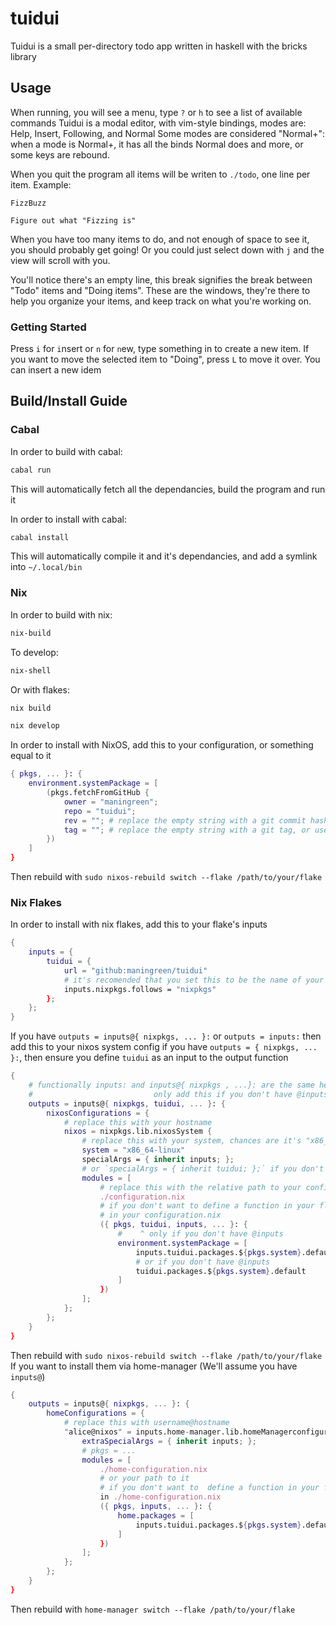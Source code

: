 # tuidui

Tuidui is a small per-directory todo app written in haskell with the bricks library

## Usage

When running, you will see a menu, type `?` or `h` to see a list of available commands
Tuidui is a modal editor, with vim-style bindings, modes are:
Help, Insert, Following, and Normal
Some modes are considered "Normal+": when a mode is Normal+, it has all the binds Normal does and more, or some keys are rebound.

When you quit the program all items will be writen to `./todo`, one line per item. Example:
```
FizzBuzz

Figure out what "Fizzing is"
```
When you have too many items to do, and not enough of space to see it, you should probably get going! Or you could just select down with `j` and the view will scroll with you.

You'll notice there's an empty line, this break signifies the break between "Todo" items and "Doing items".
These are the windows, they're there to help you organize your items, and keep track on what you're working on.

### Getting Started

Press `i` for `i`nsert or `n` for `n`ew, type something in to create a new item.
If you want to move the selected item to "Doing", press `L` to move it over.
You can insert a new idem

## Build/Install Guide

### Cabal

In order to build with cabal:
```bash
cabal run
```
This will automatically fetch all the dependancies, build the program and run it

In order to install with cabal:
```bash
cabal install
```
This will automatically compile it and it's dependancies, and add a symlink into `~/.local/bin`

### Nix

In order to build with nix:

```bash
nix-build
```

To develop:
```bash 
nix-shell
```

Or with flakes:
```bash
nix build
```

```bash 
nix develop
```

In order to install with NixOS, add this to your configuration, or something equal to it
```nix
{ pkgs, ... }: {
    environment.systemPackage = [
        (pkgs.fetchFromGitHub {
            owner = "maningreen";
            repo = "tuidui";
            rev = ""; # replace the empty string with a git commit hash or use tag
            tag = ""; # replace the empty string with a git tag, or use rev
        })
    ]
}
```
Then rebuild with `sudo nixos-rebuild switch --flake /path/to/your/flake`

### Nix Flakes

In order to install with nix flakes, add this to your flake's inputs
```nix
{
    inputs = {
        tuidui = {
            url = "github:maningreen/tuidui"
            # it's recomended that you set this to be the name of your nixpkgs
            inputs.nixpkgs.follows = "nixpkgs"
        };
    };
}
```

If you have `outputs = inputs@{ nixpkgs, ... }:` or `outputs = inputs:` then add this to your nixos system config
if you have `outputs = { nixpkgs, ... }:`, then ensure you define `tuidui` as an input to the output function

```nix
{
    # functionally inputs: and inputs@{ nixpkgs , ...}: are the same here
    #                           only add this if you don't have @inputs
    outputs = inputs@{ nixpkgs, tuidui, ... }: {
        nixosConfigurations = {
            # replace this with your hostname
            nixos = nixpkgs.lib.nixosSystem {
                # replace this with your system, chances are it's "x86_64-linux"
                system = "x86_64-linux"
                specialArgs = { inherit inputs; };
                # or `specialArgs = { inherit tuidui; };` if you don't have @inputs
                modules = [
                    # replace this with the relative path to your configuration.nix
                    ./configuration.nix
                    # if you don't want to define a function in your flake, an alternative is to put the contents of the return
                    # in your configuration.nix
                    ({ pkgs, tuidui, inputs, ... }: {
                        #    ^ only if you don't have @inputs
                        environment.systemPackage = [
                            inputs.tuidui.packages.${pkgs.system}.default
                            # or if you don't have @inputs
                            tuidui.packages.${pkgs.system}.default
                        ]
                    })
                ];
            };
        };
    }
}
```
Then rebuild with `sudo nixos-rebuild switch --flake /path/to/your/flake`
If you want to install them via home-manager (We'll assume you have `inputs@`)

```nix
{
    outputs = inputs@{ nixpkgs, ... }: {
        homeConfigurations = {
            # replace this with username@hostname
            "alice@nixos" = inputs.home-manager.lib.homeManagerconfiguration {
                extraSpecialArgs = { inherit inputs; };
                # pkgs = ...
                modules = [
                    ./home-configuration.nix
                    # or your path to it
                    # if you don't want to  define a function in your flake, an alternative would be to put the return of it 
                    in ./home-configuration.nix
                    ({ pkgs, inputs, ... }: {
                        home.packages = [
                            inputs.tuidui.packages.${pkgs.system}.default
                        ]
                    })
                ];
            };
        };
    }
}
```
Then rebuild with `home-manager switch --flake /path/to/your/flake`
